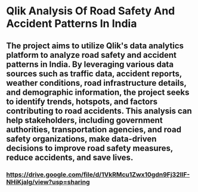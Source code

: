 # Qlik Analysis Of Road Safety And Accident Patterns In India
## The project aims to utilize Qlik's data analytics platform to analyze road safety and accident patterns in India. By leveraging various data sources such as traffic data, accident reports, weather conditions, road infrastructure details, and demographic information, the project seeks to identify trends, hotspots, and factors contributing to road accidents. This analysis can help stakeholders, including government authorities, transportation agencies, and road safety organizations, make data-driven decisions to improve road safety measures, reduce accidents, and save lives.
### https://drive.google.com/file/d/1VkRMcu1Zwx10gdn9Fj32IIF-NHiKjalg/view?usp=sharing
